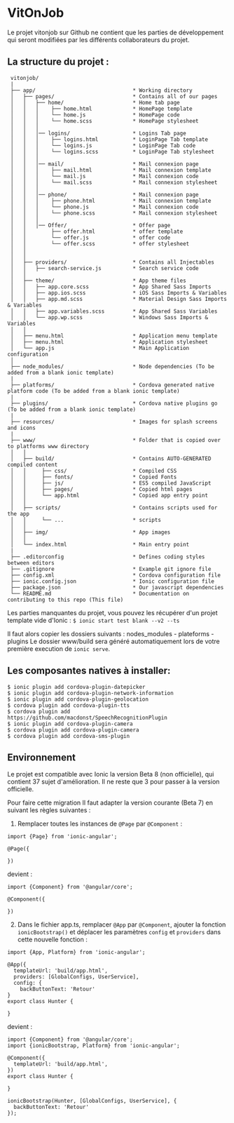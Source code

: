 # VitOnJob

Le projet vitonjob sur Github ne contient que les parties de développement qui seront modifiées par les différents
collaborateurs du projet.

## La structure du projet :

```
 vitonjob/
 |
 ├── app/                               * Working directory
 │   ├── pages/                         * Contains all of our pages
 │   │   ├── home/                      * Home tab page
 │   │   │    ├── home.html             * HomePage template
 │   │   │    └── home.js               * HomePage code
 │   │   │    └── home.scss             * HomePage stylesheet
 │   │   │
 │   │   │── logins/                    * Logins Tab page
 │   │   │    ├── logins.html           * LoginPage Tab template
 │   │   │    └── logins.js             * LoginPage Tab code
 │   │   │    └── logins.scss           * LoginPage Tab stylesheet
 │   │   │
 │   │   │── mail/                      * Mail connexion page
 │   │   │    ├── mail.html             * Mail connexion template
 │   │   │    └── mail.js               * Mail connexion code
 │   │   │    └── mail.scss             * Mail connexion stylesheet
 │   │   │
 │   │   │── phone/                     * Mail connexion page
 │   │   │    ├── phone.html            * Mail connexion template
 │   │   │    └── phone.js              * Mail connexion code
 │   │   │    └── phone.scss            * Mail connexion stylesheet
 │   │   │
 │   │   │── Offer/                     * Offer page
 │   │        ├── offer.html            * offer template
 │   │        └── offer.js              * offer code
 │   │        └── offer.scss            * offer stylesheet
 │   │
 │   │
 │   ├── providers/                     * Contains all Injectables
 │   │   ├── search-service.js          * Search service code
 │   │
 │   ├── theme/                         * App theme files
 │   │   ├── app.core.scss              * App Shared Sass Imports
 │   │   ├── app.ios.scss               * iOS Sass Imports & Variables
 │   │   ├── app.md.scss                * Material Design Sass Imports & Variables
 │   │   ├── app.variables.scss         * App Shared Sass Variables
 │   │   └── app.wp.scss                * Windows Sass Imports & Variables
 │   │
 │   ├── menu.html                      * Application menu template
 │   ├── menu.html                      * Application stylesheet
 │   └── app.js                         * Main Application configuration
 │
 ├── node_modules/                      * Node dependencies (To be added from a blank ionic template)
 |
 ├── platforms/                         * Cordova generated native platform code (To be added from a blank ionic template)
 |
 ├── plugins/                           * Cordova native plugins go (To be added from a blank ionic template)
 |
 ├── resources/                         * Images for splash screens and icons
 |
 ├── www/                               * Folder that is copied over to platforms www directory
 │   │
 │   ├── build/                         * Contains AUTO-GENERATED compiled content
 │   │     ├── css/                     * Compiled CSS
 │   │     ├── fonts/                   * Copied Fonts
 │   │     ├── js/                      * ES5 compiled JavaScript
 │   │     ├── pages/                   * Copied html pages
 │   │     └── app.html                 * Copied app entry point
 │   │
 │   ├── scripts/                       * Contains scripts used for the app
 │   │     └── ...                      * scripts
 │   │
 │   ├── img/                           * App images
 │   │
 │   └── index.html                     * Main entry point
 |
 ├── .editorconfig                      * Defines coding styles between editors
 ├── .gitignore                         * Example git ignore file
 ├── config.xml                         * Cordova configuration file
 ├── ionic.config.json                  * Ionic configuration file
 ├── package.json                       * Our javascript dependencies
 └── README.md                          * Documentation on contributing to this repo (This file)
 ```
Les parties manquantes du projet, vous pouvez les récupérer d'un projet template vide d'Ionic :
`$ ionic start test blank --v2 --ts`

Il faut alors copier les dossiers suivants : nodes_modules - plateforms - plugins
Le dossier www/build sera généré automatiquement lors de votre première execution de `ionic serve`.

## Les composantes natives à installer:

```
$ ionic plugin add cordova-plugin-datepicker
$ ionic plugin add cordova-plugin-network-information
$ ionic plugin add cordova-plugin-geolocation
$ cordova plugin add cordova-plugin-tts
$ cordova plugin add https://github.com/macdonst/SpeechRecognitionPlugin
$ ionic plugin add cordova-plugin-camera
$ cordova plugin add cordova-plugin-camera
$ cordova plugin add cordova-sms-plugin
```

## Environnement

Le projet est compatible avec Ionic la version Beta 8 (non officielle), qui contient 37 sujet d'amélioration. Il ne
reste que 3 pour passer à la version officielle.

Pour faire cette migration Il faut adapter la version courante (Beta 7) en suivant les règles suivantes :

1. Remplacer toutes les instances de `@Page` par `@Component` :

```
import {Page} from 'ionic-angular';

@Page({

})
```
devient :
```
import {Component} from '@angular/core';

@Component({

})
```
2. Dans le fichier app.ts, remplacer `@App` par `@Component`, ajouter la fonction `ionicBootstrap()` et déplacer
les paramètres `config` et `providers` dans cette nouvelle fonction :

```
import {App, Platform} from 'ionic-angular';

@App({
  templateUrl: 'build/app.html',
  providers: [GlobalConfigs, UserService],
  config: {
    backButtonText: 'Retour'
}
export class Hunter {

}
```
devient :
```
import {Component} from '@angular/core';
import {ionicBootstrap, Platform} from 'ionic-angular';

@Component({
  templateUrl: 'build/app.html',
})
export class Hunter {

}

ionicBootstrap(Hunter, [GlobalConfigs, UserService], {
  backButtonText: 'Retour'
});
```